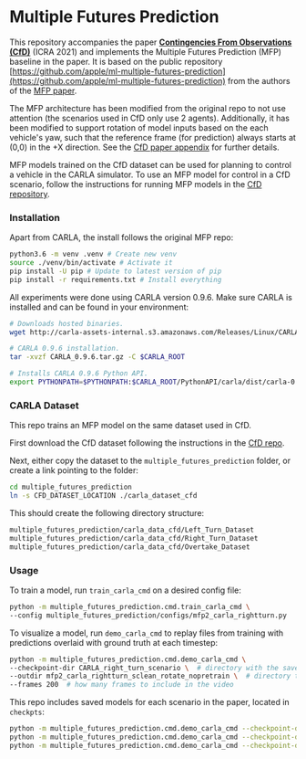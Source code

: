 # Multiple Futures Prediction

This repository accompanies the paper [**Contingencies From Observations (CfD)**]() (ICRA 2021) and implements the Multiple Futures Prediction (MFP) baseline in the paper.
It is based on the public repository [https://github.com/apple/ml-multiple-futures-prediction](https://github.com/apple/ml-multiple-futures-prediction) from the authors of the [MFP paper](https://arxiv.org/abs/1911.00997).

The MFP architecture has been modified from the original repo to not use attention (the scenarios used in CfD only use 2 agents). Additionally, it has been modified to support rotation of model inputs based on the each vehicle's yaw, such that the reference frame (for prediction) always starts at (0,0) in the +X direction. See the [CfD paper appendix]() for further details.

MFP models trained on the CfD dataset can be used for planning to control a vehicle in the CARLA simulator. To use an MFP model for control in a CfD scenario, follow the instructions for running MFP models in the [CfD repository]().

### Installation

Apart from CARLA, the install follows the original MFP repo:
```sh
python3.6 -m venv .venv # Create new venv
source ./venv/bin/activate # Activate it
pip install -U pip # Update to latest version of pip
pip install -r requirements.txt # Install everything
```

All experiments were done using CARLA version 0.9.6. Make sure CARLA is installed and can be found in your environment:
```sh
# Downloads hosted binaries.
wget http://carla-assets-internal.s3.amazonaws.com/Releases/Linux/CARLA_0.9.6.tar.gz

# CARLA 0.9.6 installation.
tar -xvzf CARLA_0.9.6.tar.gz -C $CARLA_ROOT

# Installs CARLA 0.9.6 Python API.
export PYTHONPATH=$PYTHONPATH:$CARLA_ROOT/PythonAPI/carla/dist/carla-0.9.6-py3.5-linux-x86_64.egg
```

### CARLA Dataset

This repo trains an MFP model on the same dataset used in CfD.

First download the CfD dataset following the instructions in the [CfD repo](https://github.com/JeffTheHacker/ContingenciesFromObservations).

Next, either copy the dataset to the `multiple_futures_prediction` folder, or create a link pointing to the folder:
```sh
cd multiple_futures_prediction
ln -s CFD_DATASET_LOCATION ./carla_dataset_cfd
```

This should create the following directory structure:
```sh
multiple_futures_prediction/carla_data_cfd/Left_Turn_Dataset
multiple_futures_prediction/carla_data_cfd/Right_Turn_Dataset
multiple_futures_prediction/carla_data_cfd/Overtake_Dataset
```

### Usage 

To train a model, run `train_carla_cmd` on a desired config file:
```sh
python -m multiple_futures_prediction.cmd.train_carla_cmd \
--config multiple_futures_prediction/configs/mfp2_carla_rightturn.py
```

To visualize a model, run `demo_carla_cmd` to replay files from training with predictions overlaid with ground truth at each timestep:
```sh
python -m multiple_futures_prediction.cmd.demo_carla_cmd \
--checkpoint-dir CARLA_right_turn_scenario \  # directory with the saved model checkpoint
--outdir mfp2_carla_rightturn_sclean_rotate_nopretrain \  # directory to write the images and video to
--frames 200  # how many frames to include in the video
```

This repo includes saved models for each scenario in the paper, located in `checkpts`:
```sh
python -m multiple_futures_prediction.cmd.demo_carla_cmd --checkpoint-dir CARLA_left_turn_scenario --outdir mfp_carla_leftturn --frames 200
python -m multiple_futures_prediction.cmd.demo_carla_cmd --checkpoint-dir CARLA_right_turn_scenario --outdir mfp_carla_rightturn --frames 200
python -m multiple_futures_prediction.cmd.demo_carla_cmd --checkpoint-dir CARLA_overtake_scenario --outdir mfp_carla_overtake --frames 200
```
